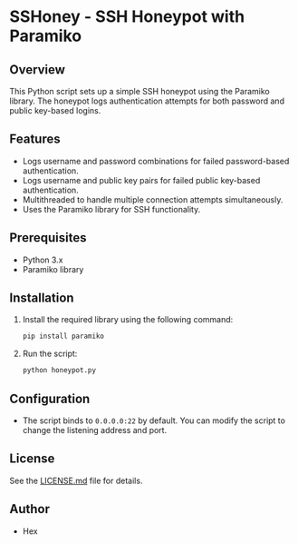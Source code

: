 # SSHoney - SSH Honeypot with Paramiko

## Overview

This Python script sets up a simple SSH honeypot using the Paramiko library. The honeypot logs authentication attempts for both password and public key-based logins.

## Features

- Logs username and password combinations for failed password-based authentication.
- Logs username and public key pairs for failed public key-based authentication.
- Multithreaded to handle multiple connection attempts simultaneously.
- Uses the Paramiko library for SSH functionality.

## Prerequisites

- Python 3.x
- Paramiko library

## Installation

1. Install the required library using the following command:

    ```bash
    pip install paramiko
    ```

2. Run the script:

    ```bash
    python honeypot.py
    ```

## Configuration

- The script binds to `0.0.0.0:22` by default. You can modify the script to change the listening address and port.

## License

See the [LICENSE.md](LICENSE.md) file for details.

## Author

- Hex

